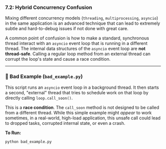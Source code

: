 ### 7.2: Hybrid Concurrency Confusion

Mixing different concurrency models (`threading`, `multiprocessing`, `asyncio`) in the same application is an advanced technique that can lead to extremely subtle and hard-to-debug issues if not done with great care.

A common point of confusion is how to make a standard, synchronous thread interact with an `asyncio` event loop that is running in a different thread. The internal data structures of the `asyncio` event loop are **not thread-safe**. Calling a regular loop method from an external thread can corrupt the loop's state and cause a race condition.

---

### 🔴 Bad Example (`bad_example.py`)

This script runs an `asyncio` event loop in a background thread. It then starts a second, "external" thread that tries to schedule work on that loop by directly calling `loop.call_soon()`.

This is a **race condition**. The `call_soon` method is not designed to be called from a different thread. While this simple example might *appear* to work sometimes, in a real-world, high-load application, this unsafe call could lead to dropped tasks, corrupted internal state, or even a crash.

**To Run:**
```bash
python bad_example.py
